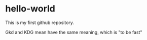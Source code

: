 # hello-world
This is my first github repository.

Gkd and KDG mean have the same meaning, which is "to be fast"
